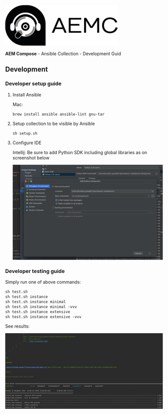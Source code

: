 <img src="https://github.com/wttech/aemc-ansible/raw/main/docs/logo-with-text.png" alt="Logo">

**AEM Compose** - Ansible Collection - Development Guid

## Development

### Developer setup guide

1. Install Ansible

   Mac:

    ```shell
    brew install ansible ansible-lint gnu-tar
    ```

2. Setup collection to be visible by Ansible

    ```shell
    sh setup.sh
    ```

3. Configure IDE

   Intellij: Be sure to add Python SDK including global libraries as on screenshot below

   ![IntelliJ Python SDK](https://github.com/wttech/aemc-ansible/raw/main/docs/intellij-python-sdk.png)

### Developer testing guide

Simply run one of above commands:

```shell
sh test.sh
sh test.sh instance
sh test.sh instance minimal
sh test.sh instance minimal -vvv
sh test.sh instance extensive
sh test.sh instance extensive -vvv
```

See results:

![Ansible Results](https://github.com/wttech/aemc-ansible/raw/main/docs/ansible-result.png)
